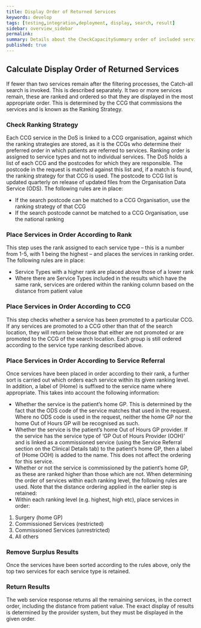 ```yaml
---
title: Display Order of Returned Services
keywords: develop
tags: [testing,integration,deployment, display, search, result]
sidebar: overview_sidebar
permalink: 
summary: Details about the CheckCapacitySummary order of included services
published: true
---
```



## Calculate Display Order of Returned Services

If fewer than two services remain after the filtering processes, the Catch-all search is invoked. This is described separately.
It two or more services remain, these are ranked and ordered so that they are displayed in the most appropriate order. This is determined by the CCG that commissions the services and is known as the Ranking Strategy.


### Check Ranking Strategy
Each CCG service in the DoS is linked to a CCG organisation, against which the ranking strategies are stored, as it is the CCGs who determine their preferred order in which patients are referred to services. Ranking order is assigned to service types and not to individual services.
The DoS holds a list of each CCG and the postcodes for which they are responsible. The postcode in the request is matched against this list and, if a match is found, the ranking strategy for that CCG is used.
The postcode to CCG list is updated quarterly on release of updated files from the Organisation Data Service (ODS).
The following rules are in place:
*	If the search postcode can be matched to a CCG Organisation, use the ranking strategy of that CCG
*	If the search postcode cannot be matched to a CCG Organisation, use the national ranking

### Place Services in Order According to Rank
This step uses the rank assigned to each service type – this is a number from 1-5, with 1 being the highest – and places the services in ranking order.
The following rules are in place:
*	Service Types with a higher rank are placed above those of a lower rank
*	Where there are Service Types included in the results which have the same rank, services are ordered within the ranking column based on the distance from patient value

### Place Services in Order According to CCG
This step checks whether a service has been promoted to a particular CCG. If any services are promoted to a CCG other than that of the search location, they will return below those that either are not promoted or are promoted to the CCG of the search location. Each group is still ordered according to the service type ranking described above.

### Place Services in Order According to Service Referral
Once services have been placed in order according to their rank, a further sort is carried out which orders each service within its given ranking level. In addition, a label of (Home) is suffixed to the service name where appropriate. This takes into account the following information:
*	Whether the service is the patient’s home GP. This is determined by the fact that the ODS code of the service matches that used in the request. Where no ODS code is used in the request, neither the home GP nor the home Out of Hours GP will be recognised as such. 
*	Whether the service is the patient’s home Out of Hours GP provider. If the service has the service type of ‘GP Out of Hours Provider (OOH)’ and is linked as a commissioned service (using the Service Referral section on the Clinical Details tab) to the patient’s home GP, then a label of (Home OOH) is added to the name. This does not affect the ordering for this service.
*	Whether or not the service is commissioned by the patient’s home GP, as these are ranked higher than those which are not.
When determining the order of services within each ranking level, the following rules are used. Note that the distance ordering applied in the earlier step is retained:
*	Within each ranking level (e.g. highest, high etc), place services in order: 
1.	Surgery (home GP)
2.	Commissioned Services (restricted)
3.	Commissioned Services (unrestricted)
4.	All others

### Remove Surplus Results
Once the services have been sorted according to the rules above, only the top two services for each service type is retained.

### Return Results
The web service response returns all the remaining services, in the correct order, including the distance from patient value. The exact display of results is determined by the provider system, but they must be displayed in the given order.
